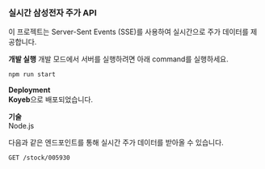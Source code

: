### 실시간 삼성전자 주가 API

이 프로젝트는 Server-Sent Events (SSE)를 사용하여 실시간으로 주가 데이터를 제공합니다.

**개발 실행**
개발 모드에서 서버를 실행하려면 아래 command를 실행하세요.

```sh
npm run start
```

**Deployment**  
**Koyeb**으로 배포되었습니다.  

**기술**  
Node.js

다음과 같은 엔드포인트를 통해 실시간 주가 데이터를 받아올 수 있습니다.
```sh
GET /stock/005930
```





